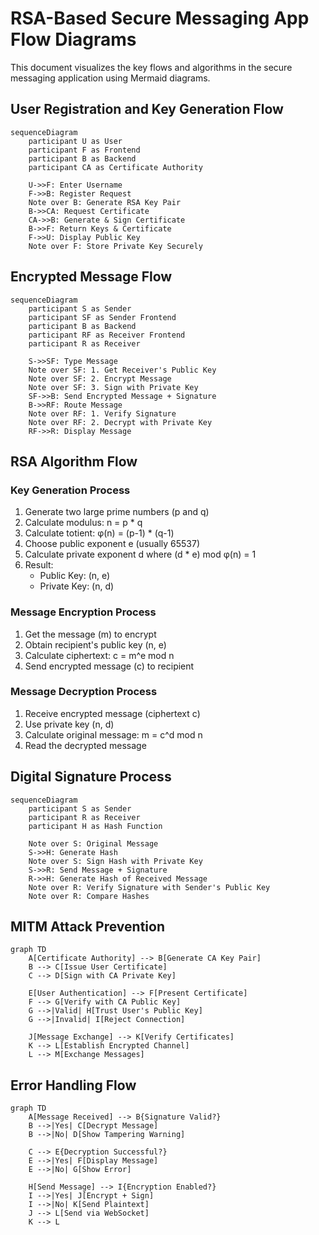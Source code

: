 # RSA-Based Secure Messaging App Flow Diagrams

This document visualizes the key flows and algorithms in the secure messaging application using Mermaid diagrams.

## User Registration and Key Generation Flow

```mermaid
sequenceDiagram
    participant U as User
    participant F as Frontend
    participant B as Backend
    participant CA as Certificate Authority

    U->>F: Enter Username
    F->>B: Register Request
    Note over B: Generate RSA Key Pair
    B->>CA: Request Certificate
    CA->>B: Generate & Sign Certificate
    B->>F: Return Keys & Certificate
    F->>U: Display Public Key
    Note over F: Store Private Key Securely
```

## Encrypted Message Flow

```mermaid
sequenceDiagram
    participant S as Sender
    participant SF as Sender Frontend
    participant B as Backend
    participant RF as Receiver Frontend
    participant R as Receiver

    S->>SF: Type Message
    Note over SF: 1. Get Receiver's Public Key
    Note over SF: 2. Encrypt Message
    Note over SF: 3. Sign with Private Key
    SF->>B: Send Encrypted Message + Signature
    B->>RF: Route Message
    Note over RF: 1. Verify Signature
    Note over RF: 2. Decrypt with Private Key
    RF->>R: Display Message
```

## RSA Algorithm Flow

### Key Generation Process
1. Generate two large prime numbers (p and q)
2. Calculate modulus: n = p * q
3. Calculate totient: φ(n) = (p-1) * (q-1)
4. Choose public exponent e (usually 65537)
5. Calculate private exponent d where (d * e) mod φ(n) = 1
6. Result:
   - Public Key: (n, e)
   - Private Key: (n, d)

### Message Encryption Process
1. Get the message (m) to encrypt
2. Obtain recipient's public key (n, e)
3. Calculate ciphertext: c = m^e mod n
4. Send encrypted message (c) to recipient

### Message Decryption Process
1. Receive encrypted message (ciphertext c)
2. Use private key (n, d)
3. Calculate original message: m = c^d mod n
4. Read the decrypted message

## Digital Signature Process

```mermaid
sequenceDiagram
    participant S as Sender
    participant R as Receiver
    participant H as Hash Function

    Note over S: Original Message
    S->>H: Generate Hash
    Note over S: Sign Hash with Private Key
    S->>R: Send Message + Signature
    R->>H: Generate Hash of Received Message
    Note over R: Verify Signature with Sender's Public Key
    Note over R: Compare Hashes
```

## MITM Attack Prevention

```mermaid
graph TD
    A[Certificate Authority] --> B[Generate CA Key Pair]
    B --> C[Issue User Certificate]
    C --> D[Sign with CA Private Key]
    
    E[User Authentication] --> F[Present Certificate]
    F --> G[Verify with CA Public Key]
    G -->|Valid| H[Trust User's Public Key]
    G -->|Invalid| I[Reject Connection]

    J[Message Exchange] --> K[Verify Certificates]
    K --> L[Establish Encrypted Channel]
    L --> M[Exchange Messages]
```

## Error Handling Flow

```mermaid
graph TD
    A[Message Received] --> B{Signature Valid?}
    B -->|Yes| C[Decrypt Message]
    B -->|No| D[Show Tampering Warning]
    
    C --> E{Decryption Successful?}
    E -->|Yes| F[Display Message]
    E -->|No| G[Show Error]
    
    H[Send Message] --> I{Encryption Enabled?}
    I -->|Yes| J[Encrypt + Sign]
    I -->|No| K[Send Plaintext]
    J --> L[Send via WebSocket]
    K --> L
```
